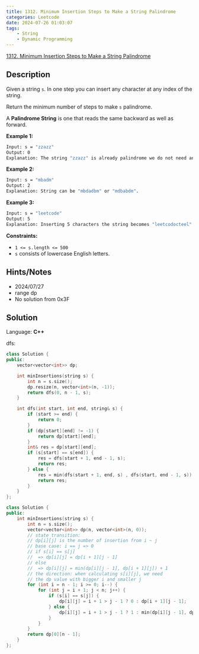 ```yaml
---
title: 1312. Minimum Insertion Steps to Make a String Palindrome
categories: Leetcode
date: 2024-07-26 01:03:07
tags:
    - String
    - Dynamic Programming
---
```


[1312. Minimum Insertion Steps to Make a String Palindrome](https://leetcode.com/problems/minimum-insertion-steps-to-make-a-string-palindrome/description/)

## Description

Given a string `s`. In one step you can insert any character at any index of the string.

Return the minimum number of steps to make `s` palindrome.

A <b>Palindrome String</b> is one that reads the same backward as well as forward.

**Example 1:**

```bash
Input: s = "zzazz"
Output: 0
Explanation: The string "zzazz" is already palindrome we do not need any insertions.
```

**Example 2:**

```bash
Input: s = "mbadm"
Output: 2
Explanation: String can be "mbdadbm" or "mdbabdm".
```

**Example 3:**

```bash
Input: s = "leetcode"
Output: 5
Explanation: Inserting 5 characters the string becomes "leetcodocteel".
```

**Constraints:**

- `1 <= s.length <= 500`
- `s` consists of lowercase English letters.

## Hints/Notes

- 2024/07/27
- range dp
- No solution from 0x3F

## Solution

Language: **C++**

dfs:

```C++
class Solution {
public:
    vector<vector<int>> dp;

    int minInsertions(string s) {
        int n = s.size();
        dp.resize(n, vector<int>(n, -1));
        return dfs(0, n - 1, s);
    }

    int dfs(int start, int end, string& s) {
        if (start >= end) {
            return 0;
        }
        if (dp[start][end] != -1) {
            return dp[start][end];
        }
        int& res = dp[start][end];
        if (s[start] == s[end]) {
            res = dfs(start + 1, end - 1, s);
            return res;
        } else {
            res = min(dfs(start + 1, end, s) , dfs(start, end - 1, s)) + 1;
            return res;
        }
    }
};
```

```C++
class Solution {
public:
    int minInsertions(string s) {
        int n = s.size();
        vector<vector<int>> dp(n, vector<int>(n, 0));
        // state transition:
        // dp[i][j] is the number of insertion from i ~ j
        // base case: i == j => 0
        // if s[i] == s[j]
        //  => dp[i][j] = dp[i + 1][j - 1]
        // else
        //  => dp[i][j] = min(dp[i][j - 1], dp[i + 1][j]) + 1
        // the direction: when calculating s[i][j], we need
        // the dp value with bigger i and smaller j
        for (int i = n - 1; i >= 0; i--) {
            for (int j = i + 1; j < n; j++) {
                if (s[i] == s[j]) {
                    dp[i][j] = i + 1 > j - 1 ? 0 : dp[i + 1][j - 1];
                } else {
                    dp[i][j] = i + 1 > j - 1 ? 1 : min(dp[i][j - 1], dp[i + 1][j]) + 1;
                }
            }
        }
        return dp[0][n - 1];
    }
};
```
